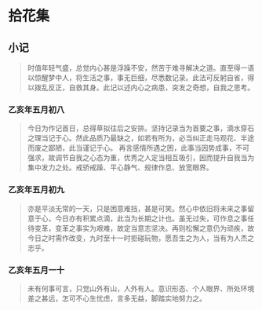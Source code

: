 # 拾花集

## 小记

>时值年轻气盛，总觉内心甚是浮躁不安，然苦于难寻解决之道。直至得一语以惊醒梦中人，将生活之事，事无巨细，尽悉数记录。此法可反躬自省，得以拨乱反正，自救其身。此记以述内心之病患，突发之奇想，自我之思考。

### 乙亥年五月初八

>今日为作记首日，总得草拟往后之安排。坚持记录当为首要之事，滴水穿石之理当记于心。然此品质乃最缺之，如若有所为，必当纠正走马观花、半途而废之鄙陋，此当谨记于心。
>再言感情所遇之困，此事当因势成事，不可强求，故调节自我之心态为重，优秀之人定当相互吸引，因而提升自我当为集中发力之处。戒骄戒躁、平心静气、规律作息、放宽眼界。

### 乙亥年五月初九

>亦是平淡无常的一天，只是困意难挡，甚是可笑。然心中依旧将未来之事留意于心，今日亦有积累点滴，此当为长期之计也。虽无过失，可作息之事任待变革，变革之事实为艰难，故定当意志坚决。再则松懈之意仍为顽疾，故今日之时需作改变，九时至十一时拒碰玩物，愿吾生之为人，当有为人杰之志乎。

### 乙亥年五月一十

>未有何事可言，只觉山外有山，人外有人。意识形态、个人眼界、所处环境差之甚远，怎可不心生忧虑，言多无益，脚踏实地努力之。
